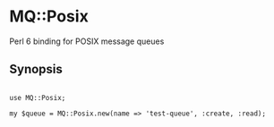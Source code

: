 # MQ::Posix

Perl 6 binding for POSIX message queues

## Synopsis

```perl6

use MQ::Posix;

my $queue = MQ::Posix.new(name => 'test-queue', :create, :read);


```
